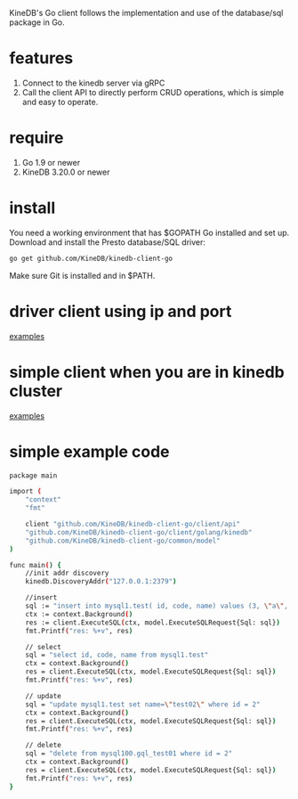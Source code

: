 KineDB's Go client follows the implementation and use of the database/sql package in Go.
# features
1. Connect to the kinedb server via gRPC
2. Call the client API to directly perform CRUD operations, which is simple and easy to operate.
# require
1. Go 1.9 or newer
2. KineDB 3.20.0 or newer
# install
You need a working environment that has $GOPATH Go installed and set up.
Download and install the Presto database/SQL driver:
```sh
go get github.com/KineDB/kinedb-client-go
```
Make sure Git is installed and in $PATH.

# driver client using ip and port
[examples](examples/driver_use_ip_port.go)

# simple client when you are in kinedb cluster
[examples](examples/simple_etcd_cluster.go)

# simple example code
```sh
package main

import (
	"context"
	"fmt"

	client "github.com/KineDB/kinedb-client-go/client/api"
	"github.com/KineDB/kinedb-client-go/client/golang/kinedb"
	"github.com/KineDB/kinedb-client-go/common/model"
)

func main() {
	//init addr discovery
	kinedb.DiscoveryAddr("127.0.0.1:2379")

	//insert
	sql := "insert into mysql1.test( id, code, name) values (3, \"a\", \"test1\"),(2, \"ab\", \"test2\") "
	ctx := context.Background()
	res := client.ExecuteSQL(ctx, model.ExecuteSQLRequest{Sql: sql})
	fmt.Printf("res: %+v", res)

	// select
	sql = "select id, code, name from mysql1.test"
	ctx = context.Background()
	res = client.ExecuteSQL(ctx, model.ExecuteSQLRequest{Sql: sql})
	fmt.Printf("res: %+v", res)

	// update
	sql = "update mysql1.test set name=\"test02\" where id = 2"
	ctx = context.Background()
	res = client.ExecuteSQL(ctx, model.ExecuteSQLRequest{Sql: sql})
	fmt.Printf("res: %+v", res)

	// delete
	sql = "delete from mysql100.gql_test01 where id = 2"
	ctx = context.Background()
	res = client.ExecuteSQL(ctx, model.ExecuteSQLRequest{Sql: sql})
	fmt.Printf("res: %+v", res)
}
```

